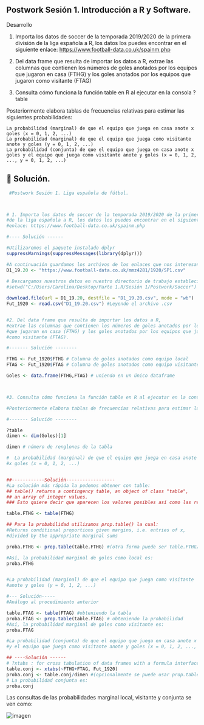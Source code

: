 ## Postwork Sesión 1. Introducción a R y Software.
Desarrollo


 1.   Importa los datos de soccer de la temporada 2019/2020 de la primera división de la liga española a R, los datos los puedes encontrar en el siguiente enlace: https://www.football-data.co.uk/spainm.php

 2.   Del data frame que resulta de importar los datos a R, extrae las columnas que contienen los números de goles anotados por los equipos que jugaron en casa (FTHG) y los goles anotados por los equipos que jugaron como visitante (FTAG)

 3.   Consulta cómo funciona la función table en R al ejecutar en la consola ?table

Posteriormente elabora tablas de frecuencias relativas para estimar las siguientes probabilidades:

    La probabilidad (marginal) de que el equipo que juega en casa anote x goles (x = 0, 1, 2, ...)
    La probabilidad (marginal) de que el equipo que juega como visitante anote y goles (y = 0, 1, 2, ...)
    La probabilidad (conjunta) de que el equipo que juega en casa anote x goles y el equipo que juega como visitante anote y goles (x = 0, 1, 2, ..., y = 0, 1, 2, ...)

## :pushpin: Solución.
```R
 #Postwork Sesión 1. Liga española de fútbol.



# 1. Importa los datos de soccer de la temporada 2019/2020 de la primera división
#de la liga española a R, los datos los puedes encontrar en el siguiente 
#enlace: https://www.football-data.co.uk/spainm.php

#---- Solución ------

#Utilizaremos el paquete instalado dplyr
suppressWarnings(suppressMessages(library(dplyr)))

#A continuación guardamos los archivos de los enlaces que nos interesan
D1_19.20 <- "https://www.football-data.co.uk/mmz4281/1920/SP1.csv"
  
# Descargamos nuestros datos en nuestro directorio de trabajo establecido.
#setwd("C:/Users/Carolina/Desktop/Parte 1.R/Sesión 1/Postwork/Soccer")

download.file(url = D1_19.20, destfile = "D1_19.20.csv", mode = "wb")
Fut_1920 <- read.csv("D1_19.20.csv") #Leyendo el archivo .csv


#2. Del data frame que resulta de importar los datos a R, 
#extrae las columnas que contienen los números de goles anotados por los equipos 
#que jugaron en casa (FTHG) y los goles anotados por los equipos que jugaron 
#como visitante (FTAG).

#------- Solución -------- 

FTHG <- Fut_1920$FTHG # Columna de goles anotados como equipo local
FTAG <- Fut_1920$FTAG # Columna de goles anotados como equipo visitante

Goles <- data.frame(FTHG,FTAG) # uniendo en un único dataframe



#3. Consulta cómo funciona la función table en R al ejecutar en la consola ?table

#Posteriormente elabora tablas de frecuencias relativas para estimar las siguientes probabilidades:

#------- Solución -------- 

?table
dimen <- dim(Goles)[1]

dimen # número de renglones de la tabla 

#  La probabilidad (marginal) de que el equipo que juega en casa anote 
#x goles (x = 0, 1, 2, ...)


##------------Solución------------------
#La solución más rápida la podemos obtener con table:
## table() returns a contingency table, an object of class "table",
## an array of integer values. 
### Esto quiere decir que aparecen los valores posibles así como las repeticiones.

table.FTHG <- table(FTHG)

## Para la probabilidad utilizamos prop.table() la cual:
#Returns conditional proportions given margins, i.e. entries of x, 
#divided by the appropriate marginal sums

proba.FTHG <- prop.table(table.FTHG) #(otra forma puede ser table.FTHG/dimen)

#Así, la probabilidad marginal de goles como local es:
proba.FTHG 


#La probabilidad (marginal) de que el equipo que juega como visitante 
#anote y goles (y = 0, 1, 2, ...)

#--- Solución-----
#Análogo al procedimiento anterior 

table.FTAG <- table(FTAG) #obteniendo la tabla 
proba.FTAG <- prop.table(table.FTAG) # obteniendo la probabilidad
#Así, la probabilidad marginal de goles como visitante es:
proba.FTAG

#La probabilidad (conjunta) de que el equipo que juega en casa anote x goles 
#y el equipo que juega como visitante anote y goles (x = 0, 1, 2, ..., y = 0, 1, 2, ...)

## ----Solución ------
# ?xtabs : for cross tabulation of data frames with a formula interface. (contingency table)
table.conj <- xtabs(~FTHG+FTAG, Fut_1920)
proba.conj <- table.conj/dimen #(opcionalmente se puede usar prop.table(table.conj))
# La probabilidad conjunta es:
proba.conj

```

Las consultas de las probabilidades marginal local, visitante y conjunta se ven como:

![imagen](tablas_postwork1.png)
